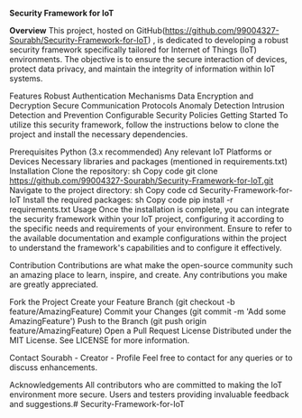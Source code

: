 **Security Framework for IoT**

**Overview**
This project, hosted on GitHub(https://github.com/99004327-Sourabh/Security-Framework-for-IoT)
, is dedicated to developing a robust security framework specifically tailored for Internet of Things (IoT) environments. The objective is to ensure the secure interaction of devices, protect data privacy, and maintain the integrity of information within IoT systems.

Features
Robust Authentication Mechanisms
Data Encryption and Decryption
Secure Communication Protocols
Anomaly Detection
Intrusion Detection and Prevention
Configurable Security Policies
Getting Started
To utilize this security framework, follow the instructions below to clone the project and install the necessary dependencies.

Prerequisites
Python (3.x recommended)
Any relevant IoT Platforms or Devices
Necessary libraries and packages (mentioned in requirements.txt)
Installation
Clone the repository:
sh
Copy code
git clone https://github.com/99004327-Sourabh/Security-Framework-for-IoT.git
Navigate to the project directory:
sh
Copy code
cd Security-Framework-for-IoT
Install the required packages:
sh
Copy code
pip install -r requirements.txt
Usage
Once the installation is complete, you can integrate the security framework within your IoT project, configuring it according to the specific needs and requirements of your environment. Ensure to refer to the available documentation and example configurations within the project to understand the framework's capabilities and to configure it effectively.

Contribution
Contributions are what make the open-source community such an amazing place to learn, inspire, and create. Any contributions you make are greatly appreciated.

Fork the Project
Create your Feature Branch (git checkout -b feature/AmazingFeature)
Commit your Changes (git commit -m 'Add some AmazingFeature')
Push to the Branch (git push origin feature/AmazingFeature)
Open a Pull Request
License
Distributed under the MIT License. See LICENSE for more information.

Contact
Sourabh - Creator - Profile
Feel free to contact for any queries or to discuss enhancements.

Acknowledgements
All contributors who are committed to making the IoT environment more secure.
Users and testers providing invaluable feedback and suggestions.# Security-Framework-for-IoT
